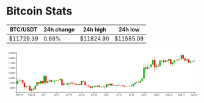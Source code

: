 # Bitcoin Stats

BTC/USDT|24h change|24h high|24h low|
|---|---|---|---|
|$11729.39|0.69%|$11824.90|$11585.09|

<img src="./chart.svg">
